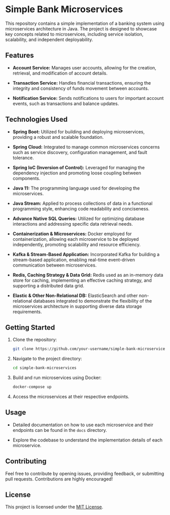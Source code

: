 # Simple Bank Microservices

This repository contains a simple implementation of a banking system using microservices architecture in Java. The project is designed to showcase key concepts related to microservices, including service isolation, scalability, and independent deployability.

## Features

- **Account Service:** Manages user accounts, allowing for the creation, retrieval, and modification of account details.

- **Transaction Service:** Handles financial transactions, ensuring the integrity and consistency of funds movement between accounts.

- **Notification Service:** Sends notifications to users for important account events, such as transactions and balance updates.

## Technologies Used

- **Spring Boot:** Utilized for building and deploying microservices, providing a robust and scalable foundation.

- **Spring Cloud:** Integrated to manage common microservices concerns such as service discovery, configuration management, and fault tolerance.

- **Spring IoC (Inversion of Control):** Leveraged for managing the dependency injection and promoting loose coupling between components.

- **Java 11:** The programming language used for developing the microservices.

- **Java Stream:** Applied to process collections of data in a functional programming style, enhancing code readability and conciseness.

- **Advance Native SQL Queries:** Utilized for optimizing database interactions and addressing specific data retrieval needs.

- **Containerization & Microservices:** Docker employed for containerization, allowing each microservice to be deployed independently, promoting scalability and resource efficiency.

- **Kafka & Stream-Based Application:** Incorporated Kafka for building a stream-based application, enabling real-time event-driven communication between microservices.

- **Redis, Caching Strategy & Data Grid:** Redis used as an in-memory data store for caching, implementing an effective caching strategy, and supporting a distributed data grid.

- **Elastic & Other Non-Relational DB:** ElasticSearch and other non-relational databases integrated to demonstrate the flexibility of the microservices architecture in supporting diverse data storage requirements.

## Getting Started

1. Clone the repository:

    ```bash
    git clone https://github.com/your-username/simple-bank-microservices.git
    ```

2. Navigate to the project directory:

    ```bash
    cd simple-bank-microservices
    ```

3. Build and run microservices using Docker:

    ```bash
    docker-compose up
    ```

4. Access the microservices at their respective endpoints.

## Usage

- Detailed documentation on how to use each microservice and their endpoints can be found in the `docs` directory.

- Explore the codebase to understand the implementation details of each microservice.

## Contributing

Feel free to contribute by opening issues, providing feedback, or submitting pull requests. Contributions are highly encouraged!

## License

This project is licensed under the [MIT License](LICENSE).
